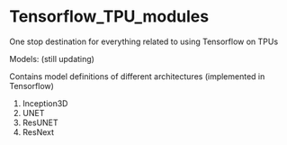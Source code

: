 # Tensorflow_TPU_modules
One stop destination for everything related to using Tensorflow on TPUs

Models: (still updating)

Contains model definitions of different architectures (implemented in Tensorflow)
1. Inception3D
2. UNET
3. ResUNET
4. ResNext

